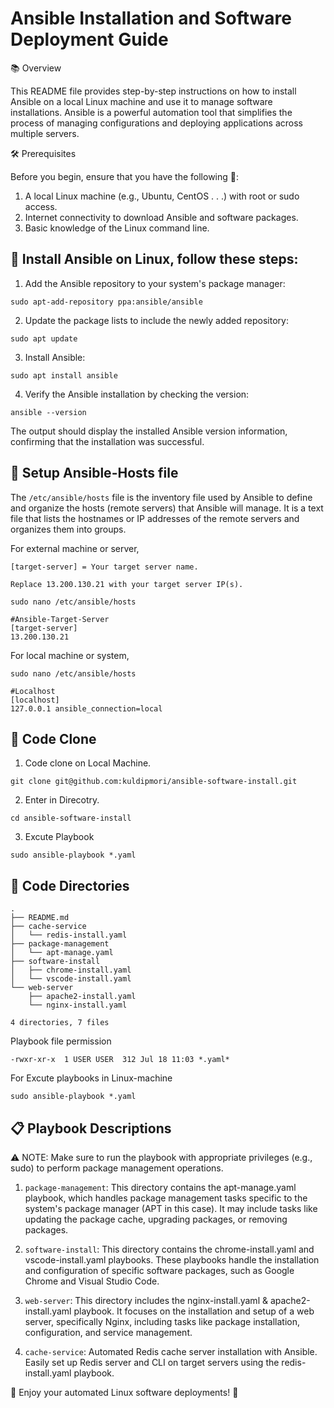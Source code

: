 # Ansible Installation and Software Deployment Guide

📚 Overview

This README file provides step-by-step instructions on how to install Ansible on a local Linux machine and use it to manage software installations. Ansible is a powerful automation tool that simplifies the process of managing configurations and deploying applications across multiple servers.

🛠️ Prerequisites

Before you begin, ensure that you have the following 📝:

1. A local Linux machine (e.g., Ubuntu, CentOS . . .) with root or sudo access.
2. Internet connectivity to download Ansible and software packages.
3. Basic knowledge of the Linux command line.

## 🚀 Install Ansible on Linux, follow these steps:

1. Add the Ansible repository to your system's package manager:
```
sudo apt-add-repository ppa:ansible/ansible
```

2. Update the package lists to include the newly added repository:
```
sudo apt update
```

3. Install Ansible:
```
sudo apt install ansible
```

4. Verify the Ansible installation by checking the version:
```
ansible --version
```

The output should display the installed Ansible version information, confirming that the installation was successful.

## 🔧 Setup Ansible-Hosts file
The `/etc/ansible/hosts` file is the inventory file used by Ansible to define and organize the hosts (remote servers) that Ansible will manage. It is a text file that lists the hostnames or IP addresses of the remote servers and organizes them into groups.

For external machine or server,

```[target-server] = Your target server name.```

```Replace 13.200.130.21 with your target server IP(s).```

```
sudo nano /etc/ansible/hosts
```

```
#Ansible-Target-Server
[target-server]
13.200.130.21
``` 

For local machine or system,
```
sudo nano /etc/ansible/hosts
```


```
#Localhost
[localhost]
127.0.0.1 ansible_connection=local
``` 

## 📂 Code Clone 

1. Code clone on Local Machine.
```
git clone git@github.com:kuldipmori/ansible-software-install.git
```

2. Enter in Direcotry.
```
cd ansible-software-install
```

3. Excute Playbook
```
sudo ansible-playbook *.yaml
```

## 📂 Code Directories
```
.
├── README.md
├── cache-service
│   └── redis-install.yaml
├── package-management
│   └── apt-manage.yaml
├── software-install
│   ├── chrome-install.yaml
│   └── vscode-install.yaml
└── web-server
    ├── apache2-install.yaml
    └── nginx-install.yaml

4 directories, 7 files
```

Playbook file permission 
```
-rwxr-xr-x  1 USER USER  312 Jul 18 11:03 *.yaml*
```

For Excute playbooks in Linux-machine 
```
sudo ansible-playbook *.yaml
```

## 📋 Playbook Descriptions

⚠️ NOTE: Make sure to run the playbook with appropriate privileges (e.g., sudo) to perform package management operations.

1. ```package-management```: This directory contains the apt-manage.yaml playbook, which handles package management tasks specific to the system's package manager (APT in this case). It may include tasks like updating the package cache, upgrading packages, or removing packages.

2. ```software-install```: This directory contains the chrome-install.yaml and vscode-install.yaml playbooks. These playbooks handle the installation and configuration of specific software packages, such as Google Chrome and Visual Studio Code.

3. ```web-server```: This directory includes the nginx-install.yaml & apache2-install.yaml playbook. It focuses on the installation and setup of a web server, specifically Nginx, including tasks like package installation, configuration, and service management.

4. ```cache-service```: Automated Redis cache server installation with Ansible. Easily set up Redis server and CLI on target servers using the redis-install.yaml playbook. 

🎉 Enjoy your automated Linux software deployments! 🍕
